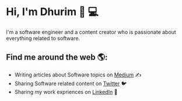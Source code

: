 # Hi, I'm Dhurim 👋 💻

I'm a software engineer and a content creator who is passionate about everything related to software.

## Find me around the web 🌎:
- Writing articles about Software topics on <a href="https://www.medium.com/@dhkelmendi">Medium</a> ✍️
- Sharing Software related content on <a href="https://twitter.com/KelmendiDhurim"> Twitter</a> 🐦
- Sharing my work expriences on <a href="https://www.linkedin.com/in/dhurimkelmendi/">LinkedIn</a> 💼 
